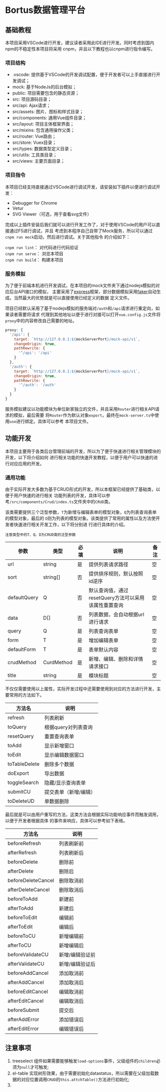 # Bortus数据管理平台

## 基础教程  

本项目采用VSCode进行开发，建议读者采用此IDE进行开发。同时考虑到国内npm的不稳定性本项目将采用
cnpm，并且以下教程也以cnpm进行指令编写。  

### 项目结构  

* .vscode: 提供基于VSCode的开发调试配置，便于开发者可以上手直接进行开发调试；    
* mock: 基于NodeJs的后台模拟；  
* public: 项目需要包含的静态资源；  
* src: 项目源码目录；  
* src/api: Ajax请求；  
* src/assets: 图片、图标和样式目录；  
* src/components: 通用Vue组件目录；  
* src/layout: 项目主体框架界面；  
* src/mixins: 包含通用操作父类；  
* src/router: Vue路由；  
* src/store: Vuex目录；  
* src/types: 数据类型定义目录；  
* src/utils: 工具类目录；  
* src/views: 主要页面目录；  

### 项目指令  

本项目已经支持直接通过VSCode进行调试开发，请安装如下插件以便进行调试开发：  

* Debugger for Chrome  
* Vetur  
* SVG Viewer（可选，用于查看svg文件）  

完成以上插件安装后我们就可以进行开发工作了，对于使用VSCode的用户可以直接通过F5进行调试，并且
考虑到本程序自己自带了Mock服务，所以可以通过`cnpm run mock`启动，然后进行调试。关于其他指令
的介绍如下：  

`cnpm run lint`： 对代码进行代码验证  
`cnpm run serve`： 浏览本项目  
`cnpm run build`： 构建本项目  

### 服务模拟  

为了便于前端本机进行开发调试，在本项目的mock文件夹下通过nodejs模拟的对应后台API接口的模拟，
主要采用了[express](https://github.com/expressjs/express)框架，部分数据模拟采用[faker](https://github.com/Marak/faker.js)自动生成。当然最大的优势就是可以直接使用已经定义的数据
定义文件。  

项目已经默认采用了基于nodejs模拟的服务端对`/auth`和`/api`请求进行重定向，如果读者需要将请求
代理到其他地址以便于进行对接可以打开`vue.config.js`文件将`proxy`中的内容修改自己需要的地址。  

```javascript
proxy: {
  '/api': {
    target: `http://127.0.0.1:${mockServerPort}/mock-api/v1`,
    changeOrigin: true,
    pathRewrite: {
      '^/api': '/api'
    }
  },
  '/auth': {
    target: `http://127.0.0.1:${mockServerPort}/mock-api/v1`,
    changeOrigin: true,
    pathRewrite: {
      '^/auth': '/auth'
    }
  }
}
```  

服务模拟建议以功能模块为单位新家独立的文件，并且采用`Router`进行相关API请求的模拟，最后需要
将`Router`作为默认对象`export`，最终在`mock-server.ts`中使用`use`进行绑定。具体可以参考
本项目文件。  

## 功能开发  

本项目主要用于各类后台管理前端的开发，所以为了便于快速进行相关管理模块的开发，以下将介绍如何
进行相关功能的快速开发教程，以便于用户可以快速的进行对应应用的开发。  

### 通用功能  

由于实际开发大多数为基于CRUD形式的开发，所以本框架已经提供了基础类，以便于用户快速的进行相关
功能列表的开发，具体可以参考`/src/components/Crud/index.ts`文件夹中的`CRUD`类。  

该类需要提供三个泛型参数，`T`为新增与编辑表单的模型对象，`Q`为列表查询表单的模型对象，最后的
`D`则为列表的模型对象。该类提供了常用的属性以及方法使开发者快速进行相关开发工作，以下将分别进
行进行具体的介绍。  

`注意类型中的T、Q、D为CRUD类的泛型参数`  

| 参数 | 类型 | 必填 | 说明 | 备注 |
| ---- | ---- | ---- | ---- | ---- |
| url | string | 是 | 提供列表请求路径 | 空 |
| sort | string[] | 否 | 提供排序规则，默认按照id逆序 | 空 |
| defaultQuery | Q | 否 | 默认查询值，通过resetQuery方法可以采用该属性重置查询 | 空 |
| data | D[] | 否 | 列表数据，会自动根据url进行请求 | 空 |
| query | Q | 是 | 列表查询表单 | 空 |
| form | T | 是 | 增加编辑表单 | 空 |
| defaultForm | T | 是 | 表单默认内容 | 空 |
| crudMethod | CurdMethod<T> | 是 | 新增、编辑、删除和详情请求接口 | 空 |
| title | string | 是 | 模块标题 | 空 |

不仅仅需要使用以上属性，实际开发过程中还需要使用到对应的方法进行开发，主要常用的方法如下。  

| 方法名 | 说明 |
| ----- | ----- |
| refresh | 列表刷新 |
| toQuery | 根据query对列表查询 |
| resetQuery | 重置查询表单 |
| toAdd | 显示新增窗口 |
| toEdit | 显示编辑数据窗口 |
| toTableDelete | 删除多个数据 |
| doExport | 导出数据 |
| toggleSearch | 隐藏/显示查询表单 |
| submitCU | 提交表单（新增/编辑）|
| toDeleteUD | 单数据删除 |

最后就是可以由用户重写的方法，这类方法会根据实际功能响应事件而触发调用，以便于开发者根据具体
的事件来响应，具体可以参考如下表格。  

| 方法名 | 说明 |
| ---- | ---- |
| beforeRefresh | 列表刷新前 |
| afterRefresh | 列表刷新后 |
| beforeDelete | 删除前 |
| afterDelete | 删除后 |
| beforeDeleteCancel | 删除取消前 |
| afterDeleteCancel | 删除取消后 |
| beforeToAdd | 新建前 |
| afterToAdd | 新建后 |
| beforeToEdit | 编辑前 |
| afterToEdit | 编辑后 |
| beforeToCU | 新增编辑前 |
| afterToCU | 新增编辑后 |
| beforeValidateCU | 新增/编辑验证前 |
| afterValidateCU | 新增/编辑验证后 |
| beforeAddCancel | 添加取消前 |
| afterAddCancel | 添加取消后 |
| beforeEditCancel | 编辑取消前 |
| afterEditCancel | 编辑取消后 |
| beforeSubmit | 提交后 |
| afterAddError | 添加错误后 |
| afterEditError | 编辑错误后 |

## 注意事项  

1. treeselect 组件如果需要能够触发`load-options`事件，父级组件的`children`必须为`null`才可触发;   
2. el-table 实现树形效果，由于需要初始化datastatus，所以需要在父级加载数据的对应位置调用`CRUD`的`this.attchTable()`方法进行初始化;  
3. 
